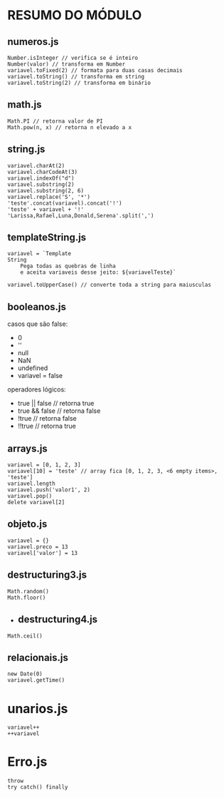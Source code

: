 # RESUMO DO MÓDULO

## numeros.js
```
Number.isInteger // verifica se é inteiro
Number(valor) // transforma em Number
variavel.toFixed(2) // formata para duas casas decimais
variavel.toString() // transforma em string
variavel.toString(2) // transforma em binário
```

## math.js
```
Math.PI // retorna valor de PI
Math.pow(n, x) // retorna n elevado a x
```

## string.js
```
variavel.charAt(2) 
variavel.charCodeAt(3) 
variavel.indexOf("d")
variavel.substring(2)
variavel.substring(2, 6)
variavel.replace('S', '*')
'teste'.concat(variavel).concat('!')
'teste' + variavel + '!' 
'Larissa,Rafael,Luna,Donald,Serena'.split(',') 
```

## templateString.js
```
variavel = `Template
String
    Pega todas as quebras de linha
    e aceita variaveis desse jeito: ${variavelTeste}`

variavel.toUpperCase() // converte toda a string para maiusculas
```
## booleanos.js
casos que são false:
- 0
- ''
- null
- NaN
- undefined
- variavel = false

operadores lógicos:
- true || false // retorna true
- true && false // retorna false
- !true // retorna false
- !!true // retorna true
## arrays.js
```
variavel = [0, 1, 2, 3]
variavel[10] = 'teste' // array fica [0, 1, 2, 3, <6 empty items>, 'teste']
variavel.length
variavel.push('valor1', 2)
variavel.pop()
delete variavel[2]
```
## objeto.js
```
variavel = {}
variavel.preco = 13
variavel['valor'] = 13
```
## destructuring3.js
```
Math.random()
Math.floor()
```
- ## destructuring4.js
```
Math.ceil()
```
## relacionais.js
```
new Date(0)
variavel.getTime()
```
# unarios.js
```
variavel++
++variavel
```
# Erro.js
```
throw
try catch() finally
```
